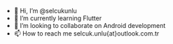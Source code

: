 - 👋 Hi, I’m @selcukunlu
- 🌱 I’m currently learning Flutter
- 💞️ I’m looking to collaborate on Android development
- 📫 How to reach me selcuk.unlu{at}outlook.com.tr

<!---
selcukunlu/selcukunlu is a ✨ special ✨ repository because its `README.md` (this file) appears on your GitHub profile.
You can click the Preview link to take a look at your changes.
--->

